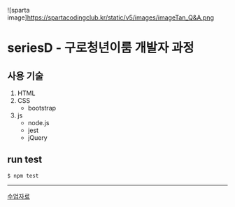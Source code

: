 ![sparta image]https://spartacodingclub.kr/static/v5/images/imageTan_Q&A.png

# seriesD - 구로청년이룸 개발자 과정

## 사용 기술

1. HTML
2. CSS
    * bootstrap
3. js
    * node.js
    * jest
    * jQuery
    
## run test
```shell
$ npm test
```

---

[수업자료](https://bit,ly/spataD)


